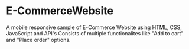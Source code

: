 # E-CommerceWebsite
 A mobile responsive sample of E-Commerce Website using HTML, CSS, JavaScript and API's
 Consists of multiple functionalites like "Add to cart" and "Place order" options.
